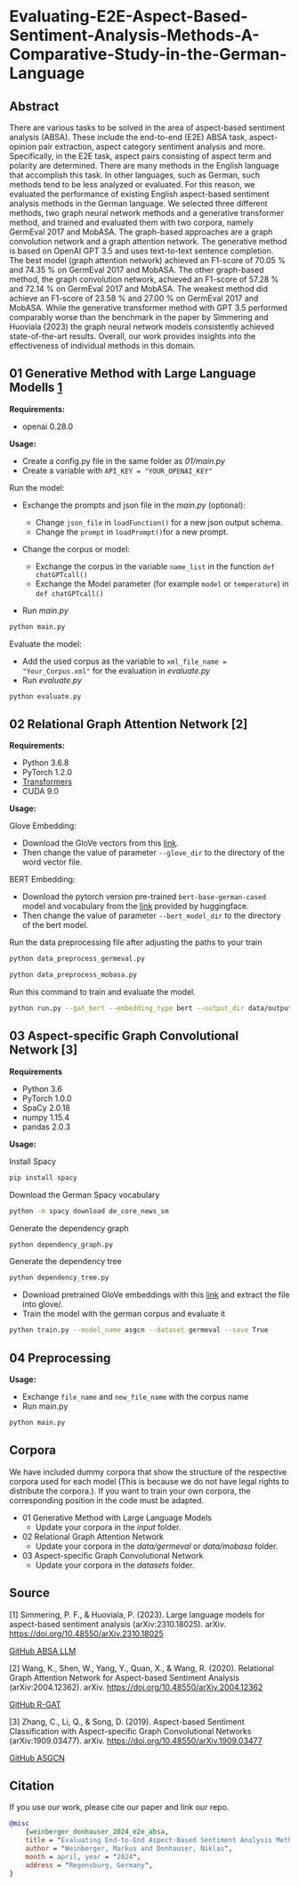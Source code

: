 # Evaluating-E2E-Aspect-Based-Sentiment-Analysis-Methods-A-Comparative-Study-in-the-German-Language

## Abstract

There are various tasks to be solved in the area of aspect-based sentiment analysis (ABSA). 
These include the end-to-end (E2E) ABSA task, aspect-opinion pair extraction, aspect category sentiment analysis and more.
Specifically, in the E2E task, aspect pairs consisting of aspect term and polarity are determined.
There are many methods in the English language that accomplish this task. 
In other languages, such as German, such methods tend to be less analyzed or evaluated. 
For this reason, we evaluated the performance of existing English aspect-based sentiment analysis methods in the German language.
We selected three different methods, two graph neural network methods and a generative transformer method, and trained and evaluated them with two corpora, namely GermEval 2017 and MobASA.
The graph-based approaches are a graph convolution network and a graph attention network.
The generative method is based on OpenAI GPT 3.5 and uses text-to-text sentence completion.
The best model (graph attention network) achieved an F1-score of 70.05 \% and 74.35 \% on GermEval 2017 and MobASA.
The other graph-based method, the graph convolution network, achieved an F1-score of 57.28 \% and 72.14 \% on GermEval 2017 and MobASA.
The weakest method did achieve an F1-score of 23.58 \% and 27.00 \% on GermEval 2017 and MobASA.
While the generative transformer method with GPT 3.5 performed comparably worse than the benchmark in the paper by Simmering and Huoviala (2023) the graph neural network models consistently achieved state-of-the-art results.
Overall, our work provides insights into the effectiveness of individual methods in this domain.



## 01 Generative Method with Large Language Modells [1](##Source)

**Requirements:**
- openai 0.28.0

**Usage:**

- Create a config.py file in the same folder as *01/main.py* 
- Create a variable with ```API_KEY = "YOUR_OPENAI_KEY"```

Run the model:
- Exchange the prompts and json file in the *main.py* (optional):
    - Change ```json_file``` in ```loadFunction()``` for a new json output schema.
    - Change the ```prompt``` in ```loadPrompt()```for a new prompt.

- Change the corpus or model:
    - Exchange the corpus in the variable ```name_list``` in the function  ```def chatGPTcall()```
    - Exchange the Model parameter (for example ```model``` or
                    ```temperature```) in ```def chatGPTcall()```
- Run *main.py*

```bash
python main.py 
``` 

Evaluate the model:
- Add the used corpus as the variable to ```xml_file_name = "Your_Corpus.xml"``` for the evaluation in *evaluate.py*
- Run *evaluate.py*

```bash
python evaluate.py
```
## 02 Relational Graph Attention Network [2]

**Requirements:**

- Python 3.6.8
- PyTorch 1.2.0
- [Transformers](https://github.com/huggingface/transformers)
- CUDA 9.0

**Usage:**

Glove Embedding:

- Download the GloVe vectors from this [link](https://www.deepset.ai/german-word-embeddings). 
- Then change the value of parameter ```--glove_dir``` to the directory of the word vector file.

BERT Embedding:

- Download the pytorch version pre-trained ```bert-base-german-cased``` model and vocabulary from the [link](https://huggingface.co/google-bert/bert-base-german-cased) provided by huggingface. 
- Then change the value of parameter ```--bert_model_dir``` to the directory of the bert model.

Run the data preprocessing file after adjusting the paths to your train 

```bash
python data_preprocess_germeval.py
```

```bash
python data_preprocess_mobasa.py
```

Run this command to train and evaluate the model.

```bash
python run.py --gat_bert --embedding_type bert --output_dir data/output-gcn --dropout 0.3 --hidden_size 200 --learning_rate 5e-5
```

## 03 Aspect-specific Graph Convolutional Network [3]

**Requirements**

- Python 3.6
- PyTorch 1.0.0
- SpaCy 2.0.18
- numpy 1.15.4
- pandas 2.0.3

**Usage:**

Install Spacy

```bash
pip install spacy
```

Download the German Spacy vocabulary

```bash
python -m spacy download de_core_news_sm
```

Generate the dependency graph

```bash
python dependency_graph.py
```

Generate the dependency tree

```bash
python dependency_tree.py
```

- Download pretrained GloVe embeddings with this [link](https://www.deepset.ai/german-word-embeddings) and extract the file into glove/.
- Train the model with the german corpus and evaluate it

```bash
python train.py --model_name asgcn --dataset germeval --save True
```

## 04 Preprocessing

**Usage:**

- Exchange ```file_name``` and ```new_file_name``` with the corpus name
- Run main.py

```bash
python main.py
```

## Corpora 

We have included dummy corpora that show the structure of the respective corpora used for each model (This is because we do not have legal rights to distribute the corpora.). 
If you want to train your own corpora, the corresponding position in the code must be adapted.

- 01 Generative Method with Large Language Models
    - Update your corpora in the *input* folder.
- 02 Relational Graph Attention Network
    - Update your corpora in the *data/germeval* or *data/mobasa* folder. 
- 03 Aspect-specific Graph Convolutional Network
    - Update your corpora in the *datasets* folder. 

## Source

[1] Simmering, P. F., & Huoviala, P. (2023). Large language models for aspect-based sentiment analysis (arXiv:2310.18025). arXiv. https://doi.org/10.48550/arXiv.2310.18025

[GitHub ABSA LLM](https://github.com/qagentur/absa_llm)

[2] Wang, K., Shen, W., Yang, Y., Quan, X., & Wang, R. (2020). Relational Graph Attention Network for Aspect-based Sentiment Analysis (arXiv:2004.12362). arXiv. https://doi.org/10.48550/arXiv.2004.12362

[GitHub R-GAT](https://github.com/shenwzh3/RGAT-ABSA)

[3] Zhang, C., Li, Q., & Song, D. (2019). Aspect-based Sentiment Classification with Aspect-specific Graph Convolutional Networks (arXiv:1909.03477). arXiv. https://doi.org/10.48550/arXiv.1909.03477

[GitHub ASGCN](https://github.com/GeneZC/ASGCN)

## Citation

If you use our work, please cite our paper and link our repo.

```bibtex
@misc
    {weinberger_donhauser_2024_e2e_absa, 
    title = "Evaluating End-to-End Aspect-Based Sentiment Analysis Methods: A Comparative Study in the German Language", 
    author = "Weinberger, Markus and Donhauser, Niklas",  
    month = april, year = "2024", 
    address = "Regensburg, Germany", 
} 
```


